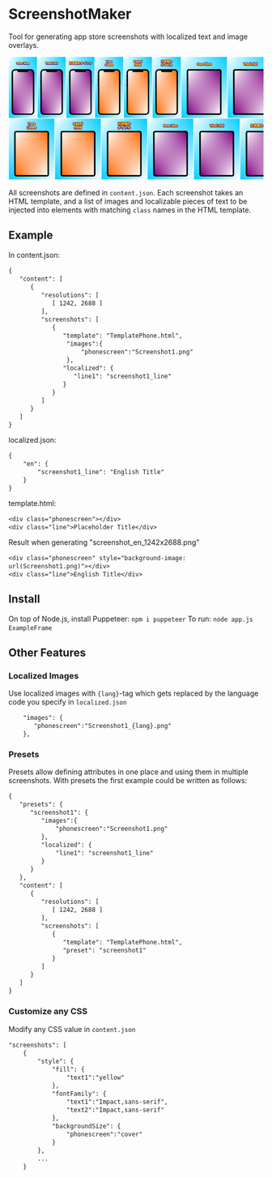 # ScreenshotMaker

Tool for generating app store screenshots with localized text and image overlays.

![Image](/README_img.png)

All screenshots are defined in `content.json`. Each screenshot takes an HTML template, and a list of images and localizable pieces of text to be injected into elements with matching `class` names in the HTML template.

## Example

In content.json:
```
{
   "content": [
      {
         "resolutions": [
            [ 1242, 2688 ]
         ],
         "screenshots": [
            {
               "template": "TemplatePhone.html",
                "images":{
                    "phonescreen":"Screenshot1.png"
                },
               "localized": {
                  "line1": "screenshot1_line"
               }
            }
         ]
      }
   ]
}
```

localized.json:
```
{
    "en": {
        "screenshot1_line": "English Title"
    }
}
```

template.html:
```
<div class="phonescreen"></div>
<div class="line">Placeholder Title</div>
```

Result when generating "screenshot_en_1242x2688.png"
```
<div class="phonescreen" style="background-image: url(Screenshot1.png)"></div>
<div class="line">English Title</div>
```

## Install

On top of Node.js, install Puppeteer: `npm i puppeteer`
To run: `node app.js ExampleFrame`

## Other Features

### Localized Images

Use localized images with `{lang}`-tag which gets replaced by the language code you specify in `localized.json`
```
    "images": {
       "phonescreen":"Screenshot1_{lang}.png"
    },
```

### Presets

Presets allow defining attributes in one place and using them in multiple screenshots.
With presets the first example could be written as follows:

```
{
   "presets": {
      "screenshot1": {
         "images":{
             "phonescreen":"Screenshot1.png"
         },
         "localized": {
             "line1": "screenshot1_line"
         }
      }
   },
   "content": [
      {
         "resolutions": [
            [ 1242, 2688 ]
         ],
         "screenshots": [
            {
               "template": "TemplatePhone.html",
               "preset": "screenshot1"
            }
         ]
      }
   ]
}
```

### Customize any CSS

Modify any CSS value in `content.json`
```
"screenshots": [
    {
        "style": {
            "fill": {
                "text1":"yellow"
            },
            "fontFamily": {
                "text1":"Impact,sans-serif",
                "text2":"Impact,sans-serif"
            },
            "backgroundSize": {
                "phonescreen":"cover"
            }
        },
        ...
    }
```